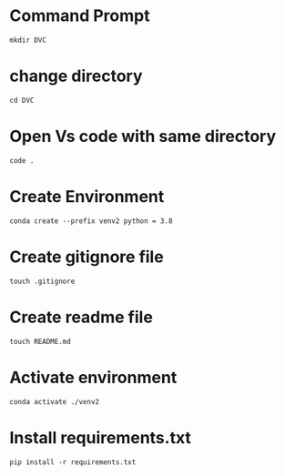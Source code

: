 # Command Prompt

```
mkdir DVC
```
# change directory

```
cd DVC
```
# Open Vs code with same directory

```
code .
```

# Create Environment

```
conda create --prefix venv2 python = 3.8
```
# Create gitignore file

```
touch .gitignore
```
# Create readme file

```
touch README.md
```

# Activate environment

```
conda activate ./venv2
```

# Install requirements.txt

```
pip install -r requirements.txt
```